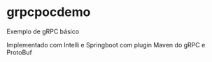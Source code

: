 # grpcpocdemo

Exemplo de gRPC básico

Implementado com Intelli e Springboot com plugin Maven do gRPC e ProtoBuf
